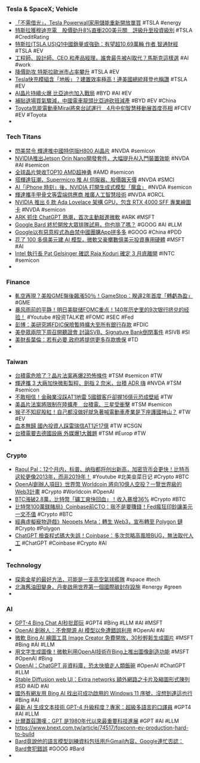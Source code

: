 ### Tesla & SpaceX; Vehicle
- [「不需借光」，Tesla Powerwall家用儲能重新開放單買](https://www.digitimes.com.tw/tech/dt/n/shwnws.asp?cnlid=1&id=0000659463_ASL58FZN5IDRDA4LUB1LC) #TSLA #energy
- [特斯拉獲穆迪充電　股價勁升8%直衝200美元關　評級升至投資級別](https://inews.hket.com/article/3487919/【TSLA】特斯拉獲穆迪充電%E3%80%80股價勁升8-直衝200美元關%E3%80%80評級升至投資級別) #TSLA #CreditRating
- [特斯拉(TSLA.US)Q1中國銷量或強勁：有望超10.69萬輛 作者 智通財經](https://m.hk.investing.com/news/stock-market-news/article-310687) #TSLA #EV
- [工程師、設計師、CEO 和產品經理，誰會最先被AI取代？馬斯克這樣選](https://www.bnext.com.tw/article/74508/placed-by-ai-sit-which-first-with-musk-ans) #AI #work
- [降價助攻 特斯拉歐洲市占率攀升](https://www.chinatimes.com/amp/realtimenews/20230321005968-260410) #TSLA #EV
- [Tesla快充模組含「地板」？建置效率極高！連美國總統拜登也稱讚](https://today.line.me/tw/v2/amp/article/VxWeY9B) #TSLA #EV
- [AI晶片持續火爆 比亞迪也加入戰局](https://m.cnyes.com/news/id/5121294) #BYD #AI #EV
- [補貼退場買氣驟減，中國電車龍頭比亞迪砍班減產](https://technews.tw/2023/03/22/byd-reduces-work-and-production/) #BYD #EV #China
- [Toyota氫能電動車Mirai將來台試運行　4月中旬智慧移動展首度亮相](https://tw.nextapple.com/gadget/20230322/62A4BA558BBDD7EFA8CCF1C2BFE97A99) #FCEV #EV #Toyota
-
### Tech Titans
- [閃美禁令 輝達推中國特供版H800 AI晶片](https://ctee.com.tw/news/china/829946.html) #NVDA #semicon
- [NVIDIA推出Jetson Orin Nano開發套件，大幅提升AI入門裝置效能](https://www.techbang.com/posts/104819-nvidia-jetson-orin-nano-kit) #NVDA #AI #semicon
- [全球晶片營收TOP10 AMD超神勇](https://news.xfastest.com/others/125647/chip-top10/) #AMD #semicon
- [搭輝達狂潮，Supermicro 推 AI 伺服器、股價飆天價](https://technews.tw/2023/03/22/supermicro-nvidia-hgx-h100-8-gpu/) #NVDA #SMCI
- [AI「iPhone 時刻」後，NVIDIA 打開生成式模型「魔盒」](https://technews.tw/2023/03/22/nvidia-dgx-cloud/) #NVDA #semicon
- [輝達攜手甲骨文等雲端供應商 推廣人工智慧技術](https://news.cnyes.com/news/id/5121651) #NVDA #ORCL
- [NVIDIA 推出 6 款 Ada Lovelace 架構 GPU，包含 RTX 4000 SFF 專業繪圖卡](https://benchlife.info/nvidia-introduce-more-ada-lovelace-gpu-for-mobile-workstation/) #NVDA #semicon
- [ARK 抓住 ChatGPT 熱潮，首次主動敲進微軟](https://technews.tw/2023/03/22/cathie-wood-catches-up-with-the-chatgpt-craze-as-arks-internet-fund-snaps-up-microsoft-stock-for-the-1st-time/) #ARK #MSFT
- [Google Bard 終於開放大眾排隊試用，你也排了嗎？](https://www.kocpc.com.tw/archives/485191) #GOOG #AI #LLM
- [Google以有惡意程式為由禁中國團購App拼多多](https://www.ithome.com.tw/news/156029) #GOOG #China #PDD
- [花了 100 多億美元建 AI 模型，微軟又豪擲數億美元投資專用硬體](https://technews.tw/2023/03/22/microsoft-details-its-chatgpt-hardware-investments/) #MSFT #AI
- [Intel 執行長 Pat Gelsinger 確認 Raja Koduri 確定 3 月底離開](https://benchlife.info/raja-koduri-will-quit-intel-after-6-year-with-intel-graphics/) #INTC #semicon
-
### Finance
- [軋空再現？美股GME盤後飆漲50％！GameStop：睽違2年首度「轉虧為盈」](https://www.blocktempo.com/gamestop-stock-soars-after-posts-first-quarterly-profit-in-two-years/) #GME
- [暴风雨前的平静！明日美联储FOMC重点！140年历史里的9次银行挤兑的经验！](https://www.youtube.com/watch?v=crC548BVdMg) #Youtube #投资TALK君 #FOMC #SEC #Fed
- [彭博：美研究將FDIC保險暫時擴大至所有銀行存款](https://m.cnyes.com/news/id/5117568) #FDIC
- [美參眾兩院下周召開聽證會 討論SVB、Signature Bank倒閉事件](https://m.cnyes.com/news/id/5121672) #SIVB #SI
- [美財長葉倫：若有必要 政府將提供更多存款擔保](https://news.cnyes.com/news/id/5121480) #TD
-
### Taiwan
- [台積電危險了？晶片法案再爆2恐怖條件](https://ctee.com.tw/news/global/829864.html) #TSM #semicon #TW
- [輝達攜 3 大廠加快微影製程、劍指 2 奈米，台積 ADR 嗨](https://technews.tw/2023/03/22/nvidia-eda-tsmc/) #NVDA #TSM #semicon
- [不敢相信！金融業沒踩AT1地雷 5國銀客戶卻握16億元恐成壁紙](https://m.cnyes.com/news/id/5121323) #TW
- [美晶片法案將限制在陸擴產　台積電、三星受衝擊](https://today.line.me/tw/v2/article/l2azlLB) #TSM #semicon
- [猴子不知屁股紅！自己都沒做好就急著喊電動車產業是下座護國神山？](https://technews.tw/2023/03/21/charging-station-policy/) #TW #EV
- [血本無歸 國內投資人踩雷瑞信AT1近17億](https://ctee.com.tw/news/finance/829428.html) #TW #CSGN
- [台積電要去德國設廠 外媒爆1大難題](https://ctee.com.tw/news/tech/829114.html) #TSM #Europ #TW
-
### Crypto
- [Raoul Pal：12个月内，标普、纳指都将创出新高，加密货币会更快！比特币这轮更像2013年，而非2019年！](https://www.youtube.com/watch?v=K0UU0WnyPW4) #Youtube #北美韭菜日记 #Crypto #BTC
- [OpenAI創辦人項目》世界幣 Worldcoin 將向10億人空投？一覽世界級的Web3計畫](https://www.blocktempo.com/worldcoin-will-airdrop-to-the-1b-users-of-whole-world/) #Crypto #Worldcoin #OpenAI
- [BTC漲破2.8萬，比特幣「礦工爽快回血」！收入暴增36%](https://www.blocktempo.com/bitcoin-rally-is-pure-gravy-for-miners-finally-seeing-a-light-at-the-end-of-the-tunnel/) #Crypto #BTC
- [比特幣100萬鎂賭局》Coinbase前CTO：我不是要賺錢！Fed瘋狂印鈔讓美元一文不值](https://www.blocktempo.com/former-coinbase-ctos-million-dollar-gamble/) #Crypto #BTC
- [經典虛擬寵物遊戲》Neopets Meta：轉生 Web3，宣布轉至 Polygon 鏈](https://www.blocktempo.com/neopets-metaverse-transition-from-web2-to-web3/) #Crypto #Polygon
- [ChatGPT 檢查程式碼大失誤！Coinbase：多次忽略高風險BUG，無法取代人工](https://www.blocktempo.com/coinbae-publish-token-security-with-chatgpt/) #ChatGPT #Coinbase #Crypto #AI
-
### Technology
- [探索金星的最好方法，可能是一支高空氣球艦隊](https://technews.tw/2023/03/22/venus-balloon-planet/) #space #tech
- [北海舊油田變身，丹麥啟用世界第一個國際碳封存設施](https://technews.tw/2023/03/20/denmark-carbon-capture-and-storage-plan/) #energy #green
-
### AI
- [GPT-4 Bing Chat AI秒批即玩](https://www.hk01.com/數碼生活/877972/gpt-4-bing-chat-ai秒批即玩-1步突破等侯名單-即用新版試用捷徑) #GPT4 #Bing #LLM #AI #MSFT
- [OpenAI 創辦人：不會開源 AI 模型以免遭錯誤利用](https://technews.tw/2023/03/22/open-source-ai-development-is-a-bad-decision/) #OpenAI #AI
- [微軟 Bing AI 繪圖工具 Image Creator 免費開放，30秒輕鬆生成圖片](https://www.playpcesor.com/2023/03/bing-ai-image-creator-30.html) #MSFT #Bing #AI #LLM
- [用文字生成圖像！微軟利用OpenAI技術在Bing上推出圖像創造功能](https://m.cnyes.com/news/id/5121596) #MSFT #OpenAI #Bing
- [OpenAI：ChatGPT 非資料庫，恐太快搶走人類飯碗](https://technews.tw/2023/03/21/openai-ceo-sam-altman-says-ai-will-reshape-society-acknowledges-risks-a-little-bit-scared-of-this/) #OpenAI #ChatGPT #LLM
- [Stable Diffusion web UI：Extra networks 額外網路之卡片及縮圖形式陳列](https://mnya.tw/cc/word/1977.html) #SD #AID #AI
- [國外有網友用 Bing AI 找出可成功啟用的 Windows 11 序號，沒想到連這也行](https://www.kocpc.com.tw/archives/485207) #Bing #AI
- [最新 AI 生成文本技術 GPT-4 升級程度？專家：超級多語言的口譯員](https://technews.tw/2023/03/22/gpt-4-ai/) #GPT4 #AI #LLM
- [比爾蓋茲讚嘆：GPT 是1980年代以來最重要科技進展](https://m.cnyes.com/news/id/5121676) #GPT #AI #LLM
- https://www.bnext.com.tw/article/74517/foxconn-ev-production-hard-to-build
- [Bard竟說他的語言模型訓練資料包括用戶Gmail內容，Google連忙否認：Bard會犯錯誤](https://www.techbang.com/posts/104855-bard-said-his-language-model-training-data-included-your) #GOOG #Bard
-